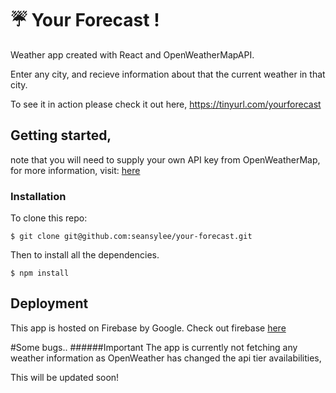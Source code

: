 # :umbrella: Your Forecast !

Weather app created with React and OpenWeatherMapAPI.

Enter any city, and recieve information about that the current weather in that city.

To see it in action please check it out here, https://tinyurl.com/yourforecast 

## Getting started, 

note that you will need to supply your own API key from OpenWeatherMap,
for more information, visit: [here](https://openweathermap.org/api) 

### Installation

To clone this repo:
```
$ git clone git@github.com:seansylee/your-forecast.git
```
Then to install all the dependencies. 
```
$ npm install
```
## Deployment

This app is hosted on Firebase by Google. Check out firebase [here](https://firebase.google.com/)

#Some bugs..
######Important
The app is currently not fetching any weather information as OpenWeather has changed the api tier availabilities,

This will be updated soon!
